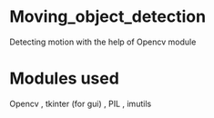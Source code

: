 # Moving_object_detection
Detecting motion with the help of Opencv module
# Modules used
Opencv , tkinter (for gui) , PIL , imutils 
